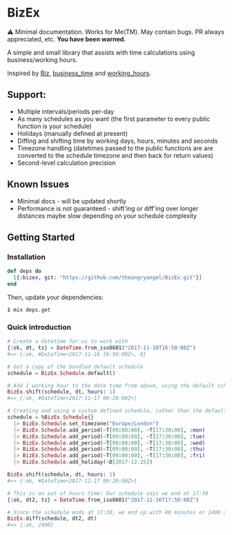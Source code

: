 # BizEx

:warning: Minimal documentation. Works for Me(TM). May contain bugs. PR always appreciated, etc. **You have been warned.**

A simple and small library that assists with time calculations using business/working hours.

Inspired by [Biz](https://github.com/zendesk/biz), [business_time](https://github.com/bokmann/business_time) and [working_hours](https://github.com/Intrepidd/working_hours).

## Support:
  * Multiple intervals/periods per-day
  * As many schedules as you want (the first parameter to every public function is your schedule)
  * Holidays (manually defined at present)
  * Diffing and shifting time by working days, hours, minutes and seconds
  * Timezone handling (datetimes passed to the public functions are are converted to the schedule timezone and then back for return values)
  * Second-level calculation precision

## Known Issues
  * Minimal docs - will be updated shortly
  * Performance is not guaranteed - shift'ing or diff'ing over longer distances maybe slow depending on your schedule complexity

## Getting Started

### Installation

```elixir
def deps do
  [{:bizex, git: "https://github.com/theangryangel/BizEx.git"}]
end
```

Then, update your dependencies:

```sh-session
$ mix deps.get
```

### Quick introduction

```elixir
# Create a datetime for us to work with
{:ok, dt, tz} = DateTime.from_iso8601("2017-11-16T16:50:00Z")
#=> {:ok, #DateTime<2017-11-16 16:50:00Z>, 0}

# Get a copy of the bundled default schedule
schedule = BizEx.Schedule.default()

# Add 1 working hour to the date time from above, using the default schedule
BizEx.shift(schedule, dt, hours: 1)
#=> {:ok, #DateTime<2017-11-17 09:20:00Z>}

# Creating and using a custom defined schedule, rather than the default schedule
schedule = %BizEx.Schedule{}
  |> BizEx.Schedule.set_timezone("Europe/London")
  |> BizEx.Schedule.add_period(~T[09:00:00], ~T[17:30:00], :mon)
  |> BizEx.Schedule.add_period(~T[09:00:00], ~T[17:30:00], :tue)
  |> BizEx.Schedule.add_period(~T[09:00:00], ~T[17:30:00], :wed)
  |> BizEx.Schedule.add_period(~T[09:00:00], ~T[17:30:00], :thu)
  |> BizEx.Schedule.add_period(~T[09:00:00], ~T[17:30:00], :fri)
  |> BizEx.Schedule.add_holiday(~D[2017-12-25])

BizEx.shift(schedule, dt, hours: 1)
#=> {:ok, #DateTime<2017-11-17 09:20:00Z>}

# This is an out of hours time! Our schedule says we end at 17:30
{:ok, dt2, tz} = DateTime.from_iso8601("2017-11-16T17:50:00Z")

# Since the schedule ends at 17:30, we end up with 40 minutes or 2400 seconds between 16:50 and 17:30, rather than 1 hour
BizEx.diff(schedule, dt2, dt)
#=> {:ok, 2400}

```
